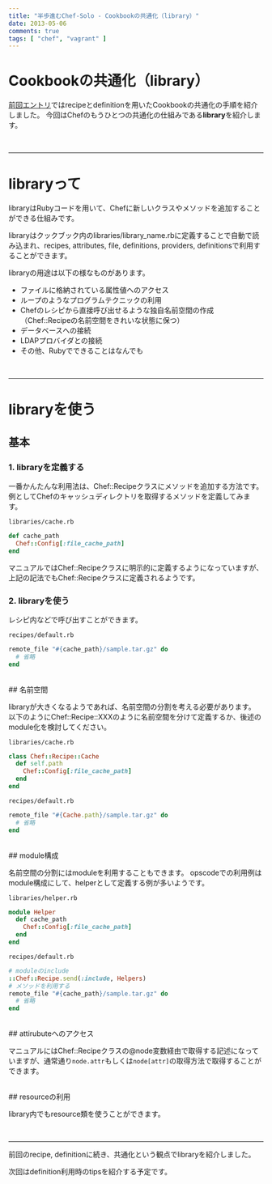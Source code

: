 ```yaml
---
title: "半歩進むChef-Solo - Cookbookの共通化（library）"
date: 2013-05-06
comments: true
tags: [ "chef", "vagrant" ]
---
```


# Cookbookの共通化（library）

[前回エントリ](http://blog.monochromegane.com/blog/2013/05/05/next-step-chef-solo-recipe-and-definition/)ではrecipeとdefinitionを用いたCookbookの共通化の手順を紹介しました。
今回はChefのもうひとつの共通化の仕組みである**library**を紹介します。

<br/><hr/>

# libraryって

libraryはRubyコードを用いて、Chefに新しいクラスやメソッドを追加することができる仕組みです。

libraryはクックブック内のlibraries/library_name.rbに定義することで自動で読み込まれ、recipes, attributes, file, definitions, providers, definitionsで利用することができます。

libraryの用途は以下の様なものがあります。

- ファイルに格納されている属性値へのアクセス
- ループのようなプログラムテクニックの利用
- Chefのレシピから直接呼び出せるような独自名前空間の作成（Chef::Recipeの名前空間をきれいな状態に保つ）
- データベースへの接続
- LDAPプロバイダとの接続
- その他、Rubyでできることはなんでも

<br/><hr/>

# libraryを使う

## 基本

### 1. libraryを定義する

一番かんたんな利用法は、Chef::Recipeクラスにメソッドを追加する方法です。
例としてChefのキャッシュディレクトリを取得するメソッドを定義してみます。

`libraries/cache.rb`

```ruby
def cache_path
  Chef::Config[:file_cache_path]
end
```

マニュアルではChef::Recipeクラスに明示的に定義するようになっていますが、上記の記法でもChef::Recipeクラスに定義されるようです。

### 2. libraryを使う

レシピ内などで呼び出すことができます。

`recipes/default.rb`

```ruby
remote_file "#{cache_path}/sample.tar.gz" do
  # 省略
end
```

<br/>
## 名前空間

libraryが大きくなるようであれば、名前空間の分割を考える必要があります。
以下のようにChef::Recipe::XXXのように名前空間を分けて定義するか、後述のmodule化を検討してください。

`libraries/cache.rb`

```ruby
class Chef::Recipe::Cache
  def self.path
    Chef::Config[:file_cache_path]
  end
end
```

`recipes/default.rb`

```ruby
remote_file "#{Cache.path}/sample.tar.gz" do
  # 省略
end
```


<br/>
## module構成

名前空間の分割にはmoduleを利用することもできます。
opscodeでの利用例はmodule構成にして、helperとして定義する例が多いようです。

`libraries/helper.rb`

```ruby
module Helper
  def cache_path
    Chef::Config[:file_cache_path]
  end
end
```

`recipes/default.rb`

```ruby
# moduleのinclude
::Chef::Recipe.send(:include, Helpers) 
# メソッドを利用する
remote_file "#{cache_path}/sample.tar.gz" do
  # 省略
end
```

<br/>
## attirubuteへのアクセス

マニュアルにはChef::Recipeクラスの@node変数経由で取得する記述になっていますが、通常通り`node.attr`もしくは`node[attr]`の取得方法で取得することができます。

<br/>
## resourceの利用

library内でもresource類を使うことができます。

<br/><hr/>

前回のrecipe, definitionに続き、共通化という観点でlibraryを紹介しました。

次回はdefinition利用時のtipsを紹介する予定です。


